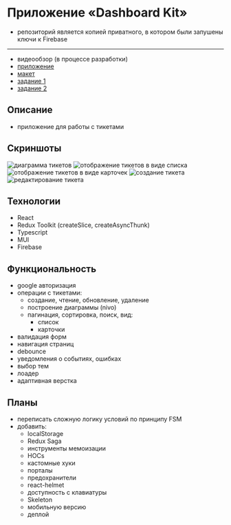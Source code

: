 # Приложение «Dashboard Kit»
- репозиторий является копией приватного, в котором были запушены ключи к Firebase
***
- видеообзор (в процессе разработки)
- [приложение](https://dashboard-kit-2022.herokuapp.com)
- [макет](https://www.figma.com/file/mK4nf7Y0sBpQ9EpNOsBjHL/Figma-Admin-Dashboard-UI-Kit-(Free)-(Copy)?node-id=0%3A1)
- [задание 1](https://disk.yandex.ru/i/cZXOoG1fUWSdqw)
- [задание 2](https://disk.yandex.ru/i/Ehe_U5OPnJfaCw)

## Описание
- приложение для работы с тикетами

## Скриншоты

![диаграмма тикетов](https://github.com/NikolayMishaev/dashboard_kit/raw/master/src/images/readme/04.jpg)
![отображение тикетов в виде списка](https://github.com/NikolayMishaev/dashboard_kit/raw/master/src/images/readme/03.jpg)
![отображение тикетов в виде карточек](https://github.com/NikolayMishaev/dashboard_kit/raw/master/src/images/readme/01.jpg)
![создание тикета](https://github.com/NikolayMishaev/dashboard_kit/raw/master/src/images/readme/02.jpg)
![редактирование тикета](https://github.com/NikolayMishaev/dashboard_kit/raw/master/src/images/readme/05.jpg)

## Технологии
  - React
  - Redux Toolkit (createSlice, createAsyncThunk)
  - Typescript
  - MUI
  - Firebase

## Функциональность
- google авторизация 
- операции с тикетами:
  - создание, чтение, обновление, удаление
  - построение диаграммы (nivo)
  - пагинация, сортировка, поиск, вид:
    - список
    - карточки
- валидация форм
- навигация страниц
- debounce
- уведомления о событиях, ошибках
- выбор тем
- лоадер
- адаптивная верстка

## Планы
- переписать сложную логику условий по принципу FSM
- добавить: 
  - localStorage
  - Redux Saga
  - инструменты мемоизации
  - HOCs
  - кастомные хуки
  - порталы
  - предохранители
  - react-helmet
  - доступность с клавиатуры
  - Skeleton
  - мобильную версию
  - деплой
